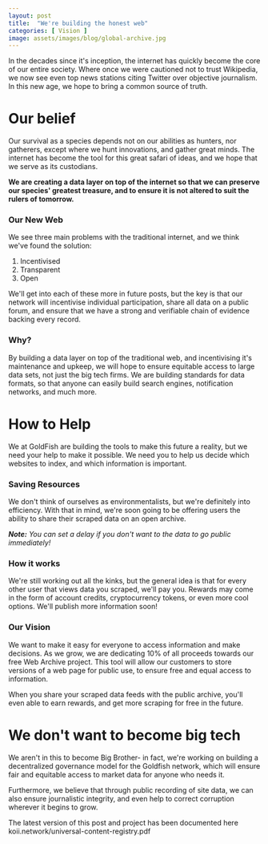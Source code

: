 ```yaml
---
layout: post
title:  "We're building the honest web"
categories: [ Vision ]
image: assets/images/blog/global-archive.jpg
---
```


In the decades since it's inception, the internet has quickly become the core of our entire society. Where once we were cautioned not to trust Wikipedia, we now see even top news stations citing Twitter over objective journalism. In this new age, we hope to bring a common source of truth.

<h1>Our belief</h1>
Our survival as a species depends not on our abilities as hunters, nor gatherers, except where we hunt innovations, and gather great minds. The internet has become the tool for this great safari of ideas, and we hope that we serve as its custodians.

<b>We are creating a data layer on top of the internet so that we can preserve our species' greatest treasure, and to ensure it is not altered to suit the rulers of tomorrow.</b>

<h3>Our New Web</h3>
We see three main problems with the traditional internet, and we think we've found the solution:
<ol>
    <li>Incentivised</li>
    <li>Transparent</li>
    <li>Open</li>
</ol>
We'll get into each of these more in future posts, but the key is that our network will incentivise individual participation, share all data on a public forum, and ensure that we have a strong and verifiable chain of evidence backing every record.

<h3>Why?</h3>
By building a data layer on top of the traditional web, and incentivising it's maintenance and upkeep, we will hope to ensure equitable access to large data sets, not just the big tech firms. We are building standards for data formats, so that anyone can easily build search engines, notification networks, and much more.

<h1>How to Help</h1>
We at GoldFish are building the tools to make this future a reality, but we need your help to make it possible. We need you to help us decide which websites to index, and which information is important.

<h3>Saving Resources</h3>
We don't think of ourselves as environmentalists, but we're definitely into efficiency. With that in mind, we're soon going to be offering users the ability to share their scraped data on an open archive. 

<i><b>Note:</b> You can set a delay if you don't want to the data to go public immediately!</i>

<h3>How it works</h3>
We're still working out all the kinks, but the general idea is that for every other user that views data you scraped, we'll pay you. Rewards may come in the form of account credits, cryptocurrency tokens, or even more cool options. We'll publish more information soon!

<h3>Our Vision</h3>
We want to make it easy for everyone to access information and make decisions. As we grow, we are dedicating 10% of all proceeds towards our free Web Archive project. This tool will allow our customers to store versions of a web page for public use, to ensure free and equal access to information. 

When you share your scraped data feeds with the public archive, you'll even able to earn rewards, and get more scraping for free in the future.

<h1>We don't want to become big tech</h1>
We aren't in this to become Big Brother- in fact, we're working on building a decentralized governance model for the Goldfish network, which will ensure fair and equitable access to market data for anyone who needs it. 

Furthermore, we believe that through public recording of site data, we can also ensure journalistic integrity, and even help to correct corruption wherever it begins to grow.

The latest version of this post and project has been documented here koii.network/universal-content-registry.pdf